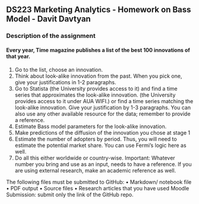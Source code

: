 ## DS223 Marketing Analytics - Homework on Bass Model - Davit Davtyan

### **Description of the assignment**
#### Every year, Time magazine publishes a list of the best 100 innovations of that year.
  1. Go to the list, choose an innovation.
  2. Think about look-alike innovation from the past. When you pick one, give your justifications in 1-2
  paragraphs.
  3. Go to Statista (the University provides access to it) and find a time series that approximates the
  look-alike innovation. (the University provides access to it under AUA WIFI.) or find a time series
  matching the look-alike innovation. Give your justification by 1-3 paragraphs. You can also use any
  other available resource for the data; remember to provide a reference.
  4. Estimate Bass model parameters for the look-alike innovation.
  5. Make predictions of the diffusion of the innovation you chose at stage 1
  6. Estimate the number of adopters by period. Thus, you will need to estimate the potential market
  share. You can use Fermi’s logic here as well.
  7. Do all this either worldwide or country-wise.
  Important: Whatever number you bring and use as an input, needs to have a reference. If you are using
  external research, make an academic reference as well.

  The following files must be submitted to GitHub:
  • Markdown/ notebook file
  • PDF output
  • Source files
  • Research articles that you have used
  Moodle Submission: submit only the link of the GitHub repo.

